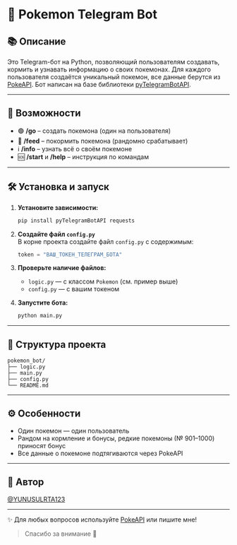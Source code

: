 # 🐾 Pokemon Telegram Bot

## 📚 Описание

Это Telegram-бот на Python, позволяющий пользователям создавать, кормить и узнавать информацию о своих покемонах. Для каждого пользователя создаётся уникальный покемон, все данные берутся из [PokeAPI](https://pokeapi.co/api/v2/pokemon/). Бот написан на базе библиотеки [pyTelegramBotAPI](https://github.com/eternnoir/pyTelegramBotAPI).

---

## 🚀 Возможности

- 🟢 **/go** – создать покемона (один на пользователя)
- 🥣 **/feed** – покормить покемона (рандомно срабатывает)
- ℹ️ **/info** – узнать всё о своём покемоне
- 🆘 **/start** и **/help** – инструкция по командам

---

## 🛠️ Установка и запуск

1. **Установите зависимости:**
   ```bash
   pip install pyTelegramBotAPI requests
   ```
2. **Создайте файл `config.py`**  
   В корне проекта создайте файл `config.py` с содержимым:
   ```python
   token = "ВАШ_ТОКЕН_ТЕЛЕГРАМ_БОТА"
   ```
3. **Проверьте наличие файлов:**  
   - `logic.py` — с классом `Pokemon` (см. пример выше)
   - `config.py` — с вашим токеном

4. **Запустите бота:**
   ```bash
   python main.py
   ```

---

## 📂 Структура проекта

```
pokemon_bot/
├── logic.py        
├── main.py  
├── config.py       
└── README.md
```

---

## ⚙️ Особенности

- Один покемон — один пользователь
- Рандом на кормление и бонусы, редкие покемоны (№ 901–1000) приносят бонус
- Все данные о покемоне подтягиваются через PokeAPI

---

## 👤 Автор

[@YUNUSULRTA123](https://github.com/YUNUSULRTA123)

---

✨ Для любых вопросов используйте [PokeAPI](https://pokeapi.co/api/v2/pokemon/) или пишите мне!

> Спасибо за внимание 🙏
